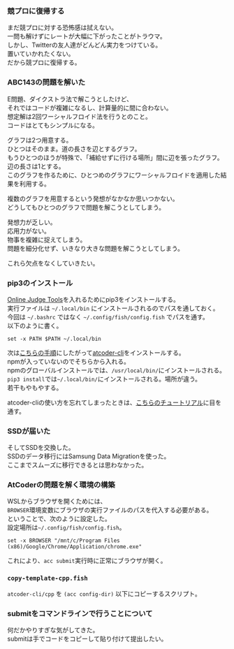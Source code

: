 ### 競プロに復帰する

まだ競プロに対する恐怖感は拭えない。  
一問も解けずにレートが大幅に下がったことがトラウマ。  
しかし、Twitterの友人達がどんどん実力をつけている。  
置いていかれたくない。  
だから競プロに復帰する。  

### ABC143の問題を解いた

E問題、ダイクストラ法で解こうとしたけど、  
それではコードが複雑になるし、計算量的に間に合わない。  
想定解は2回ワーシャルフロイド法を行うとのこと。  
コードはとてもシンプルになる。  

グラフは2つ用意する。  
ひとつはそのまま。道の長さを辺とするグラフ。  
もうひとつのほうが特殊で、「補給せずに行ける場所」間に辺を張ったグラフ。  
辺の長さは1とする。  
このグラフを作るために、ひとつめのグラフにワーシャルフロイドを適用した結果を利用する。  

複数のグラフを用意するという発想がなかなか思いつかない。  
どうしてもひとつのグラフで問題を解こうとしてしまう。  

発想力が乏しい。  
応用力がない。  
物事を複雑に捉えてしまう。  
問題を細分化せず、いきなり大きな問題を解こうとしてしまう。

これら欠点をなくしていきたい。

### pip3のインストール

[Online Judge Tools](https://github.com/kmyk/online-judge-tools)を入れるためにpip3をインストールする。  
実行ファイルは `~/.local/bin` にインストールされるのでパスを通しておく。  
今回は `~/.bashrc` ではなく `~/.config/fish/config.fish` でパスを通す。  
以下のように書く。

```fish
set -x PATH $PATH ~/.local/bin
```

次は[こちらの手順](http://tatamo.81.la/blog/2018/12/07/atcoder-cli-tutorial/)にしたがって[atcoder-cli](https://github.com/Tatamo/atcoder-cli)をインストールする。  
npmが入っていないのでそちらから入れる。  
npmのグローバルインストールでは、`/usr/local/bin/`にインストールされる。  
`pip3 install`では`~/.local/bin/`にインストールされる。場所が違う。  
若干もやもやする。

atcoder-cliの使い方を忘れてしまったときは、[こちらのチュートリアル](http://tatamo.81.la/blog/2018/12/07/atcoder-cli-tutorial/)に目を通す。

### SSDが届いた

そしてSSDを交換した。  
SSDのデータ移行にはSamsung Data Migrationを使った。  
ここまでスムーズに移行できるとは思わなかった。

### AtCoderの問題を解く環境の構築

WSLからブラウザを開くためには、  
`BROWSER`環境変数にブラウザの実行ファイルのパスを代入する必要がある。  
ということで、次のように設定した。  
設定場所は`~/.config/fish/config.fish`。

```
set -x BROWSER "/mnt/c/Program Files (x86)/Google/Chrome/Application/chrome.exe"
```

これにより、`acc submit`実行時に正常にブラウザが開く。

### `copy-template-cpp.fish`

`atcoder-cli/cpp` を `(acc config-dir)` 以下にコピーするスクリプト。  

### submitをコマンドラインで行うことについて

何だかやりすぎな気がしてきた。  
submitは手でコードをコピーして貼り付けて提出したい。  
